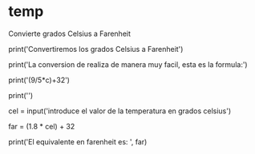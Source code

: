 # temp
Convierte grados Celsius a Farenheit

print('Convertiremos los grados Celsius a Farenheit')

print('La conversion de realiza de manera muy facil, esta es la formula:')

print('(9/5*c)+32')

print('')


cel = input('introduce el valor de la temperatura en grados celsius')

far = (1.8 * cel) + 32


print('El equivalente en farenheit es: ', far)
